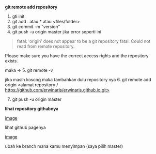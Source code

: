 **git remote add repository**

1. gti init
2. git add . atau * atau <files/folder>
3. git commit -m "version"
4. git push -u origin master
    jika error seperti ini
> fatal: 'origin' does not appear to be a git repository
fatal: Could not read from remote repository.

Please make sure you have the correct access rights
and the repository exists.

maka ->
5. git remote -v

jika masih kosong maka tambahkan dulu repository nya
6. git remote add origin <alamat repository / https://github.com/erwinaris/erwinaris.github.io.git>

7. git push -u origin master


**lihat repository githubnya**

[image]("/images/menyimpan-branch.png")

lihat github pagenya

[image]("/images/menyimpan-branch.png")

ubah ke branch mana kamu menyimpan (saya pilih master)


